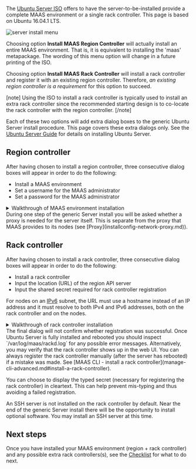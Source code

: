 <!--
Todo:
- Check debian-installer bug: https://goo.gl/abMnu8 and reword stuff appropriately
-->
The [Ubuntu Server ISO](http://www.ubuntu.com/download/server) offers to have the server-to-be-installed provide a complete MAAS environment or a single rack controller. This page is based on Ubuntu 16.04.1 LTS.

![server install menu](../media/iso-install_01.png)

Choosing option **Install MAAS Region Controller** will actually install an entire MAAS environment. That is, it is equivalent to installing the 'maas' metapackage. The wording of this menu option will change in a future printing of the ISO.

Choosing option **Install MAAS Rack Controller** will install a rack controller and register it with an existing region controller. Therefore, *an existing region controller is a requirement* for this option to succeed.

[note] Using the ISO to install a rack controller is typically used to install an extra rack controller since the recommended starting design is to co-locate the rack controller with the region controller. [/note]

Each of these two options will add extra dialog boxes to the generic Ubuntu Server install procedure. This page covers these extra dialogs only. See the [Ubuntu Server Guide](https://help.ubuntu.com/lts/serverguide/installing-from-cd.html) for details on installing Ubuntu Server.

## Region controller

After having chosen to install a region controller, three consecutive dialog boxes will appear in order to do the following:

-   Install a MAAS environment
-   Set a username for the MAAS administrator
-   Set a password for the MAAS administrator

<details> <summary>Walkthrough of MAAS environment installation</summary>
<p>Confirm the installation of a MAAS environment.
  <img alt="regiond install dialog 1" src="../media/iso-install-region_01.png" /></p>
<p>Provide the name of the initial MAAS administrator. It can be anything but in
  this example 'admin' was chosen. This account is distinct from the system
  account that will be created later as part of the generic Ubuntu Server
  install.
  <img alt="regiond install dialog 2" src="../media/iso-install-region_02.png" /></p>
<p>Complete the creation of the MAAS administrator account by supplying a
  password.
  <img alt="regiond install dialog 3" src="../media/iso-install-region_03.png" /></p>
<!-- LINKS -->
</details> During one step of the generic Server install you will be asked whether a proxy is needed for the server itself. This is separate from the proxy that MAAS provides to its nodes (see [Proxy](installconfig-network-proxy.md)).

## Rack controller

After having chosen to install a rack controller, three consecutive dialog boxes will appear in order to do the following:

-   Install a rack controller
-   Input the location (URL) of the region API server
-   Input the shared secret required for rack controller registration

For nodes on an [IPv6](installconfig-network-ipv6.md) subnet, the URL must use a hostname instead of an IP address and it must resolve to both IPv4 and IPv6 addresses, both on the rack controller and on the nodes.

<details> <summary>Walkthrough of rack controller installation</summary>
<p>Confirm the installation of a rack controller.
  <img alt="rackd install dialog 1" src="../media/iso-install-rack_01.png" /></p>
<p>Point the new rack controller at an existing region API server so it can
  register with it.
  <img alt="rackd install dialog 2" src="../media/iso-install-rack_02.png" /></p>
<p>Provide the secret required for registering the rack controller. It is found
  on the region API server.
  <img alt="rackd install dialog 3" src="../media/iso-install-rack_03.png" /></p>
<!-- LINKS -->
</details> The final dialog will not confirm whether registration was successful. Once Ubuntu Server is fully installed and rebooted you should inspect `/var/log/maas/rackd.log` for any possible error messages. Alternatively, you may verify that the rack controller shows up in the web UI. You can always register the rack controller manually (after the server has rebooted) if a mistake was made. See [MAAS CLI - install a rack controller](manage-cli-advanced.md#install-a-rack-controller).

You can choose to display the typed secret (necessary for registering the rack controller) in cleartext. This can help prevent mis-typing and thus avoiding a failed registration.

An SSH server is not installed on the rack controller by default. Near the end of the generic Server install there will be the opportunity to install optional software. You may install an SSH server at this time.

## Next steps

Once you have installed your MAAS environment (region + rack controller) and any possible extra rack controllers(s), see the [Checklist](installconfig-checklist.md) for what to do next.

<!-- LINKS -->

